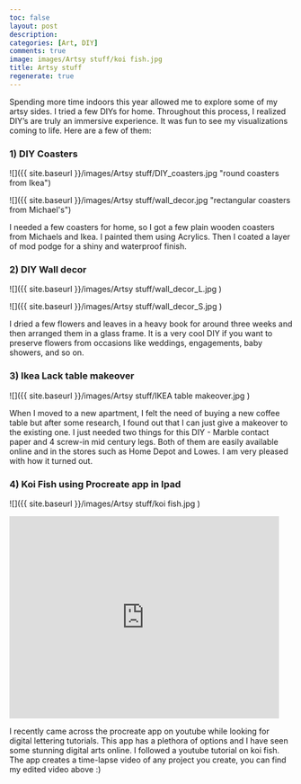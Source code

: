 ```yaml
---
toc: false
layout: post
description: 
categories: [Art, DIY]
comments: true
image: images/Artsy stuff/koi fish.jpg
title: Artsy stuff
regenerate: true
---
```


 Spending more time indoors this year allowed me to explore some of my artsy sides. I tried a few DIYs for home. Throughout this process, I realized DIY’s are truly an immersive experience. It was fun to see my visualizations coming to life. Here are a few of them:

### 1) DIY Coasters

 ![]({{ site.baseurl }}/images/Artsy stuff/DIY_coasters.jpg "round coasters from Ikea")


 ![]({{ site.baseurl }}/images/Artsy stuff/wall_decor.jpg "rectangular coasters from Michael's")

 I needed a few coasters for home, so I got a few plain wooden coasters from Michaels and Ikea. I painted them using Acrylics. Then I coated a layer of mod podge for a shiny and waterproof finish.

### 2) DIY Wall decor 

 ![]({{ site.baseurl }}/images/Artsy stuff/wall_decor_L.jpg )


 ![]({{ site.baseurl }}/images/Artsy stuff/wall_decor_S.jpg )

 I dried a few flowers and leaves in a heavy book for around three weeks and then arranged them in a glass frame. It is a very cool DIY if you want to preserve flowers from occasions like weddings, engagements, baby showers, and so on.
### 3) Ikea Lack table makeover

 ![]({{ site.baseurl }}/images/Artsy stuff/IKEA table makeover.jpg )

 When I moved to a new apartment, I felt the need of buying a new coffee table but after some research, I found out that I can just give a makeover to the existing one. I just needed two things for this DIY - Marble contact paper and 4 screw-in mid century legs. Both of them are easily available online and in the stores such as Home Depot and Lowes. I am very pleased with how it turned out.

### 4) Koi Fish using Procreate app in Ipad

  ![]({{ site.baseurl }}/images/Artsy stuff/koi fish.jpg )

 <iframe width="480" height="360" src="https://www.youtube.com/embed/Y8FwS_VDk8M" frameborder="0"> </iframe>

 I recently came across the procreate app on youtube while looking for digital lettering tutorials. This app has a plethora of options and I have seen some stunning digital arts online. I followed a youtube tutorial on koi fish. The app creates a time-lapse video of any project you create, you can find my edited video above :)